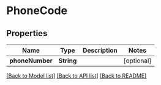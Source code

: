 # PhoneCode

## Properties
Name | Type | Description | Notes
------------ | ------------- | ------------- | -------------
**phoneNumber** | **String** |  | [optional] 

[[Back to Model list]](../README.md#documentation-for-models) [[Back to API list]](../README.md#documentation-for-api-endpoints) [[Back to README]](../README.md)



